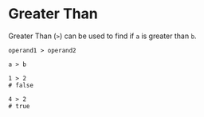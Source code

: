 # Greater Than

Greater Than (`>`) can be used to find if `a` is greater than `b`.

```title="Syntax"
operand1 > operand2
```

```title="Example"
a > b

1 > 2
# false

4 > 2
# true
```

